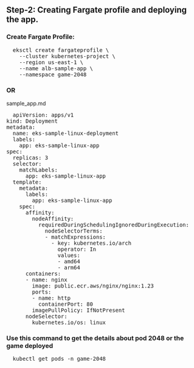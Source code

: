 ## Step-2: Creating Fargate profile and deploying the app.

### Create Fargate Profile:

<pre>
  eksctl create fargateprofile \
    --cluster kubernetes-project \
    --region us-east-1 \
    --name alb-sample-app \
    --namespace game-2048
</pre>

### OR
sample_app.md
<pre>
  apiVersion: apps/v1
kind: Deployment
metadata:
  name: eks-sample-linux-deployment
  labels:
    app: eks-sample-linux-app
spec:
  replicas: 3
  selector:
    matchLabels:
      app: eks-sample-linux-app
  template:
    metadata:
      labels:
        app: eks-sample-linux-app
    spec:
      affinity:
        nodeAffinity:
          requiredDuringSchedulingIgnoredDuringExecution:
            nodeSelectorTerms:
            - matchExpressions:
              - key: kubernetes.io/arch
                operator: In
                values:
                - amd64
                - arm64
      containers:
      - name: nginx
        image: public.ecr.aws/nginx/nginx:1.23
        ports:
        - name: http
          containerPort: 80
        imagePullPolicy: IfNotPresent
      nodeSelector:
        kubernetes.io/os: linux
</pre>

### Use this command to get the details about pod 2048 or the game deployed
<pre>
  kubectl get pods -n game-2048
</pre>

